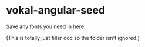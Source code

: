 vokal-angular-seed
==================

Save any fonts you need in here.

(This is totally just filler doc so the folder isn't ignored.)